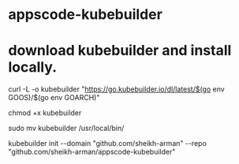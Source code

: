 # appscode-kubebuilder

# download kubebuilder and install locally.
curl -L -o kubebuilder "https://go.kubebuilder.io/dl/latest/$(go env GOOS)/$(go env GOARCH)"

chmod +x kubebuilder

sudo mv kubebuilder /usr/local/bin/

[//]: # (mkdir -p ~/projects/guestbook)

[//]: # (cd ~/projects/guestbook)
kubebuilder init --domain "github.com/sheikh-arman" --repo "github.com/sheikh-arman/appscode-kubebuilder"


